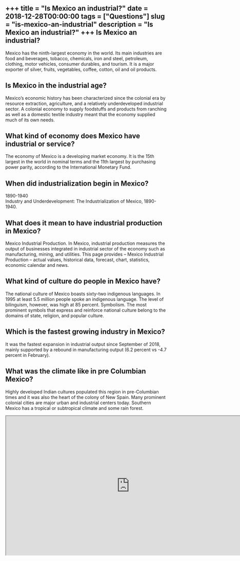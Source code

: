 +++
title = "Is Mexico an industrial?"
date = 2018-12-28T00:00:00
tags = ["Questions"]
slug = "is-mexico-an-industrial"
description = "Is Mexico an industrial?"
+++
Is Mexico an industrial?
------------------------

Mexico has the ninth-largest economy in the world. Its main industries are food and beverages, tobacco, chemicals, iron and steel, petroleum, clothing, motor vehicles, consumer durables, and tourism. It is a major exporter of silver, fruits, vegetables, coffee, cotton, oil and oil products.

Is Mexico in the industrial age?
--------------------------------

Mexico’s economic history has been characterized since the colonial era by resource extraction, agriculture, and a relatively underdeveloped industrial sector. A colonial economy to supply foodstuffs and products from ranching as well as a domestic textile industry meant that the economy supplied much of its own needs.

What kind of economy does Mexico have industrial or service?
------------------------------------------------------------

The economy of Mexico is a developing market economy. It is the 15th largest in the world in nominal terms and the 11th largest by purchasing power parity, according to the International Monetary Fund.

When did industrialization begin in Mexico?
-------------------------------------------

1890-1940  
Industry and Underdevelopment: The Industrialization of Mexico, 1890-1940.

What does it mean to have industrial production in Mexico?
----------------------------------------------------------

Mexico Industrial Production. In Mexico, industrial production measures the output of businesses integrated in industrial sector of the economy such as manufacturing, mining, and utilities. This page provides – Mexico Industrial Production – actual values, historical data, forecast, chart, statistics, economic calendar and news.

What kind of culture do people in Mexico have?
----------------------------------------------

The national culture of Mexico boasts sixty-two indigenous languages. In 1995 at least 5.5 million people spoke an indigenous language. The level of bilinguism, however, was high at 85 percent. Symbolism. The most prominent symbols that express and reinforce national culture belong to the domains of state, religion, and popular culture.

Which is the fastest growing industry in Mexico?
------------------------------------------------

It was the fastest expansion in industrial output since September of 2018, mainly supported by a rebound in manufacturing output (6.2 percent vs -4.7 percent in February).

What was the climate like in pre Columbian Mexico?
--------------------------------------------------

Highly developed Indian cultures populated this region in pre-Columbian times and it was also the heart of the colony of New Spain. Many prominent colonial cities are major urban and industrial centers today. Southern Mexico has a tropical or subtropical climate and some rain forest.

<iframe allow="accelerometer; autoplay; clipboard-write; encrypted-media; gyroscope; picture-in-picture" allowfullscreen="" class="__youtube_prefs__  epyt-is-override  no-lazyload" data-no-lazy="1" data-origheight="433" data-origwidth="770" data-skipgform_ajax_framebjll="" height="433" id="_ytid_37984" loading="lazy" src="https://www.youtube.com/embed/SRduvZYPc7c?enablejsapi=1&autoplay=0&cc_load_policy=0&cc_lang_pref=&iv_load_policy=1&loop=0&modestbranding=0&rel=1&fs=1&playsinline=0&autohide=2&theme=dark&color=red&controls=1&" title="YouTube player" width="770"></iframe>